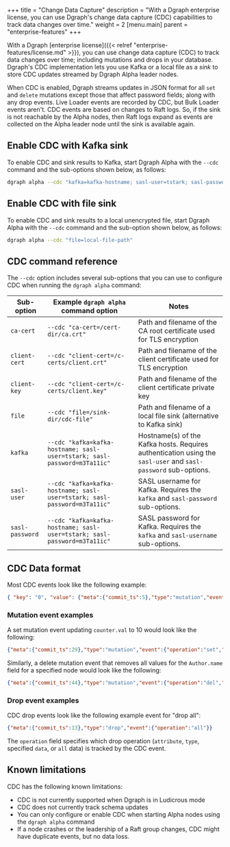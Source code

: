 +++
title = "Change Data Capture"
description = "With a Dgraph enterprise license, you can use Dgraph's change data capture (CDC) capabilities to track data changes over time."
weight = 2
[menu.main]
    parent = "enterprise-features"
+++

With a Dgraph [enterprise license]({{< relref "enterprise-features/license.md" >}}),
you can use change data capture (CDC) to track data changes over time; including
mutations and drops in your database. Dgraph's CDC implementation lets you use
Kafka or a local file as a *sink* to store CDC updates streamed by Dgraph Alpha
leader nodes. 

When CDC is enabled, Dgraph streams updates in JSON format for all `set` and
`delete` mutations except those that affect password fields; along with any drop 
events. Live Loader events are recorded by CDC, but Bulk Loader events aren't.
CDC events are based on changes to Raft logs. So, if the sink is not reachable
by the Alpha nodes, then Raft logs expand as events are collected on the Alpha
leader node until the sink is available again. 

## Enable CDC with Kafka sink

To enable CDC and sink results to Kafka, start Dgraph Alpha with the `--cdc`
command and the sub-options shown below, as follows:

```bash
dgraph alpha --cdc "kafka=kafka-hostname; sasl-user=tstark; sasl-password=m3Ta11ic"
```

## Enable CDC with file sink

To enable CDC and sink results to a local unencrypted file, start Dgraph Alpha
with the `--cdc` command and the sub-option shown below, as follows:

```bash
dgraph alpha --cdc "file=local-file-path"
```

## CDC command reference

The `--cdc` option includes several sub-options that you can use to configure
CDC when running the `dgraph alpha` command:

| Sub-option       | Example `dgraph alpha` command option     | Notes                                                                |
|------------------|-------------------------------------------|----------------------------------------------------------------------|
|  `ca-cert`       | `--cdc "ca-cert=/cert-dir/ca.crt"`        | Path and filename of the CA root certificate used for TLS encryption |
|  `client-cert`   | `--cdc "client-cert=/c-certs/client.crt"` | Path and filename of the client certificate used for TLS encryption  |
|  `client-key`    | `--cdc "client-cert=/c-certs/client.key"` | Path and filename of the client certificate private key              |
|  `file`          | `--cdc "file=/sink-dir/cdc-file"`         | Path and filename of a local file sink (alternative to Kafka sink)   |
|  `kafka`         | `--cdc "kafka=kafka-hostname; sasl-user=tstark; sasl-password=m3Ta11ic"` | Hostname(s) of the Kafka hosts. Requires authentication using the `sasl-user` and `sasl-password` sub-options. |
|  `sasl-user`     | `--cdc "kafka=kafka-hostname; sasl-user=tstark; sasl-password=m3Ta11ic"` | SASL username for Kafka. Requires the `kafka` and `sasl-password` sub-options. |
|  `sasl-password` | `--cdc "kafka=kafka-hostname; sasl-user=tstark; sasl-password=m3Ta11ic"` | SASL password for Kafka. Requires the `kafka` and `sasl-username` sub-options. |

## CDC Data format

Most CDC events look like the following example:

```json
{ "key": "0", "value": {"meta":{"commit_ts":5},"type":"mutation","event":{"operation":"set","uid":2,"attr":"counter.val","value":1,"value_type":"int"}}}
```

### Mutation event examples

A set mutation event updating `counter.val` to 10 would look like the following:

```json
{"meta":{"commit_ts":29},"type":"mutation","event":{"operation":"set","uid":3,"attr":"counter.val","value":10,"value_type":"int"}}
```

Similarly, a delete mutation event that removes all values for the `Author.name`
field for a specified node would look like the following:

```json
{"meta":{"commit_ts":44},"type":"mutation","event":{"operation":"del","uid":7,"attr":"Author.name","value":"_STAR_ALL","value_type":"default"}}
```

### Drop event examples

CDC drop events look like the following example event for "drop all":

```json
{"meta":{"commit_ts":13},"type":"drop","event":{"operation":"all"}}
```

The `operation` field specifies which drop operation (`attribute`, `type`,
specified `data`, or `all` data) is tracked by the CDC event.


## Known limitations

CDC has the following known limitations:

* CDC is not currently supported when Dgraph is in Ludicrous mode
* CDC does not currently track schema updates
* You can only configure or enable CDC when starting Alpha nodes using the
 `dgraph alpha` command
* If a node crashes or the leadership of a Raft group changes, CDC might have
  duplicate events, but no data loss.